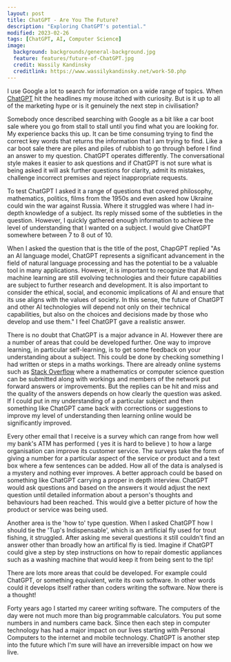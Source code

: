 ```yaml
---
layout: post
title: ChatGPT - Are You The Future?
description: "Exploring ChatGPT's potential."
modified: 2023-02-26
tags: [ChatGPT, AI, Computer Science]
image:
  background: backgrounds/general-background.jpg
  feature: features/future-of-ChatGPT.jpg
  credit: Wassily Kandinsky
  creditlink: https://www.wassilykandinsky.net/work-50.php
---
```


I use Google a lot to search for information on a wide range of topics. When [ChatGPT](https://openai.com/blog/chatgpt/) hit the headlines my mouse itched with curiosity. But is it up to all of the marketing hype or is it genuinely the next step in civilisation?

Somebody once described searching with Google as a bit like a car boot sale where you go from stall to stall until you find what you are looking for. My experience backs this up. It can be time consuming trying to find the correct key words that returns the information that I am trying to find. Like a car boot sale there are piles and piles of rubbish to go through before I find an answer to my question.  ChatGPT operates differently. The conversational style makes it easier to ask questions and if ChatGPT is not sure what is being asked it will ask further questions for clarity, admit its mistakes, challenge incorrect premises and reject inappropriate requests.

To test ChatGPT I asked it a range of questions that covered philosophy, mathematics, politics, films from the 1950s and even asked how Ukraine could win the war against Russia. Where it struggled was where I had in-depth knowledge of a subject. Its reply missed some of the subtleties in the question. However, I quickly gathered enough information to achieve the level of understanding that I wanted on a subject. I would give ChatGPT somewhere between 7 to 8 out of 10.  

When I asked the question that is the title of the post, ChapGPT replied "As an AI language model, ChatGPT represents a significant advancement in the field of natural language processing and has the potential to be a valuable tool in many applications. However, it is important to recognize that AI and machine learning are still evolving technologies and their future capabilities are subject to further research and development. It is also important to consider the ethical, social, and economic implications of AI and ensure that its use aligns with the values of society. In this sense, the future of ChatGPT and other AI technologies will depend not only on their technical capabilities, but also on the choices and decisions made by those who develop and use them." I feel ChatGPT gave a realistic answer.

There is no doubt that ChatGPT is a major advance in AI. However there are a number of areas that could be developed further. One way to improve learning, in particular self-learning, is to get some feedback on your understanding about a subject. This could be done by checking something I had written or steps in a maths workings. There are already online systems such as [Stack Overflow](https://en.wikipedia.org/wiki/Stack_Overflow) where a mathematics or computer science question can be submitted along with workings and members of the network put forward answers or improvements. But the replies can be hit and miss and the quality of the answers depends on how clearly the question was asked. If I could put in my understanding of a particular subject and then something like ChatGPT came back with corrections or suggestions to improve my level of understanding then learning online would be significantly improved.

Every other email that I receive is a survey which can range from how well my bank's ATM has performed ( yes it is hard to believe ) to how a large organisation can improve its customer service. The surveys take the form of giving a number for a particular aspect of the service or product and a text box where a few sentences can be added. How all of the data is analysed is a mystery and nothing ever improves. A better approach could be based on something like ChatGPT carrying a proper in depth interview. ChatGPT would ask questions and based on the answers it would adjust the next question until detailed information about a person's thoughts and behaviours had been reached. This would give a better picture of how the product or service was being used.

Another area is the 'how to' type question. When I asked ChatGPT how I should tie the 'Tup's Indispensable', which is an artificial fly used for trout fishing, it struggled.  After asking me several questions it still couldn't find an answer other than broadly how an artifical fly is tied. Imagine if ChatGPT could give a step by step instructions on how to repair domestic appliances such as a washing machine that would keep it from being sent to the tip!

There are lots more areas that could be developed. For example could ChatGPT, or something equivalent, write its own software. In other words could it develops itself rather than coders writing the software. Now there is a thought!

Forty years ago I started my career writing software.  The computers of the day were not much more than big programmable calculators. You put some numbers in and numbers came back. Since then each step in computer technology has had a major impact on our lives starting with Personal Computers to the internet and mobile technology. ChatGPT is another step into the future which I'm sure will have an irreversible impact on how we live.  
